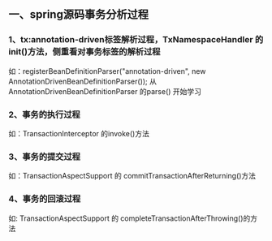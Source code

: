 ## 一、spring源码事务分析过程
### 1、tx:annotation-driven标签解析过程，TxNamespaceHandler 的init()方法，侧重看对事务标签的解析过程
   如：registerBeanDefinitionParser("annotation-driven", new AnnotationDrivenBeanDefinitionParser());
   从 AnnotationDrivenBeanDefinitionParser 的parse() 开始学习
   
### 2、事务的执行过程
   如：TransactionInterceptor 的invoke()方法
   
### 3、事务的提交过程
   如：TransactionAspectSupport 的 commitTransactionAfterReturning()方法
   
### 4、事务的回滚过程
   如: TransactionAspectSupport 的 completeTransactionAfterThrowing()的方法